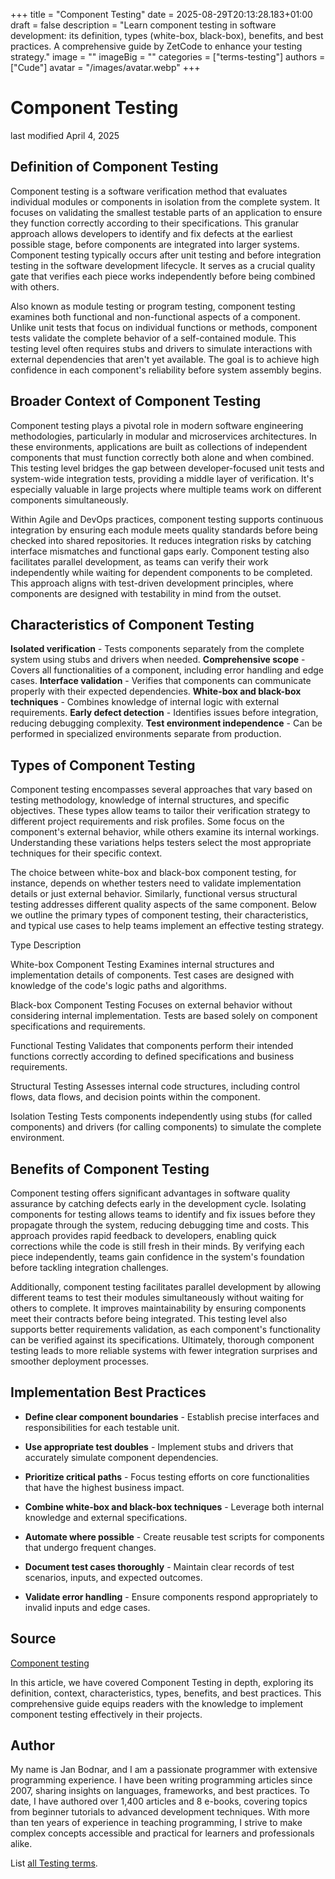 +++
title = "Component Testing"
date = 2025-08-29T20:13:28.183+01:00
draft = false
description = "Learn component testing in software development: its definition, types (white-box, black-box), benefits, and best practices. A comprehensive guide by ZetCode to enhance your testing strategy."
image = ""
imageBig = ""
categories = ["terms-testing"]
authors = ["Cude"]
avatar = "/images/avatar.webp"
+++

# Component Testing

last modified April 4, 2025

## Definition of Component Testing

Component testing is a software verification method that evaluates individual
modules or components in isolation from the complete system. It focuses on
validating the smallest testable parts of an application to ensure they function
correctly according to their specifications. This granular approach allows
developers to identify and fix defects at the earliest possible stage, before
components are integrated into larger systems. Component testing typically
occurs after unit testing and before integration testing in the software
development lifecycle. It serves as a crucial quality gate that verifies each
piece works independently before being combined with others.

Also known as module testing or program testing, component testing examines both
functional and non-functional aspects of a component. Unlike unit tests that
focus on individual functions or methods, component tests validate the complete
behavior of a self-contained module. This testing level often requires stubs and
drivers to simulate interactions with external dependencies that aren't yet
available. The goal is to achieve high confidence in each component's reliability
before system assembly begins.

## Broader Context of Component Testing

Component testing plays a pivotal role in modern software engineering
methodologies, particularly in modular and microservices architectures. In these
environments, applications are built as collections of independent components
that must function correctly both alone and when combined. This testing level
bridges the gap between developer-focused unit tests and system-wide integration
tests, providing a middle layer of verification. It's especially valuable in
large projects where multiple teams work on different components simultaneously.

Within Agile and DevOps practices, component testing supports continuous
integration by ensuring each module meets quality standards before being checked
into shared repositories. It reduces integration risks by catching interface
mismatches and functional gaps early. Component testing also facilitates
parallel development, as teams can verify their work independently while waiting
for dependent components to be completed. This approach aligns with test-driven
development principles, where components are designed with testability in mind
from the outset.

## Characteristics of Component Testing

**Isolated verification** - Tests components separately from the
complete system using stubs and drivers when needed.
**Comprehensive scope** - Covers all functionalities of a
component, including error handling and edge cases.
**Interface validation** - Verifies that components can
communicate properly with their expected dependencies.
**White-box and black-box techniques** - Combines knowledge of
internal logic with external requirements.
**Early defect detection** - Identifies issues before
integration, reducing debugging complexity.
**Test environment independence** - Can be performed in
specialized environments separate from production.

## Types of Component Testing

Component testing encompasses several approaches that vary based on testing
methodology, knowledge of internal structures, and specific objectives. These
types allow teams to tailor their verification strategy to different project
requirements and risk profiles. Some focus on the component's external behavior,
while others examine its internal workings. Understanding these variations helps
testers select the most appropriate techniques for their specific context.

The choice between white-box and black-box component testing, for instance,
depends on whether testers need to validate implementation details or just
external behavior. Similarly, functional versus structural testing addresses
different quality aspects of the same component. Below we outline the primary
types of component testing, their characteristics, and typical use cases to help
teams implement an effective testing strategy.

Type
Description

White-box Component Testing
Examines internal structures and implementation details of components. Test
cases are designed with knowledge of the code's logic paths and algorithms.

Black-box Component Testing
Focuses on external behavior without considering internal implementation.
Tests are based solely on component specifications and requirements.

Functional Testing
Validates that components perform their intended functions correctly according
to defined specifications and business requirements.

Structural Testing
Assesses internal code structures, including control flows, data flows, and
decision points within the component.

Isolation Testing
Tests components independently using stubs (for called components) and
drivers (for calling components) to simulate the complete environment.

## Benefits of Component Testing

Component testing offers significant advantages in software quality assurance by
catching defects early in the development cycle. Isolating components for
testing allows teams to identify and fix issues before they propagate through
the system, reducing debugging time and costs. This approach provides rapid
feedback to developers, enabling quick corrections while the code is still fresh
in their minds. By verifying each piece independently, teams gain confidence in
the system's foundation before tackling integration challenges.

Additionally, component testing facilitates parallel development by allowing
different teams to test their modules simultaneously without waiting for others
to complete. It improves maintainability by ensuring components meet their
contracts before being integrated. This testing level also supports better
requirements validation, as each component's functionality can be verified
against its specifications. Ultimately, thorough component testing leads to more
reliable systems with fewer integration surprises and smoother deployment
processes.

## Implementation Best Practices

- **Define clear component boundaries** - Establish precise interfaces and responsibilities for each testable unit.

- **Use appropriate test doubles** - Implement stubs and drivers that accurately simulate component dependencies.

- **Prioritize critical paths** - Focus testing efforts on core functionalities that have the highest business impact.

- **Combine white-box and black-box techniques** - Leverage both internal knowledge and external specifications.

- **Automate where possible** - Create reusable test scripts for components that undergo frequent changes.

- **Document test cases thoroughly** - Maintain clear records of test scenarios, inputs, and expected outcomes.

- **Validate error handling** - Ensure components respond appropriately to invalid inputs and edge cases.

## Source

[Component testing](https://en.wikipedia.org/wiki/Software_component_testing)

In this article, we have covered Component Testing in depth, exploring its
definition, context, characteristics, types, benefits, and best practices. This
comprehensive guide equips readers with the knowledge to implement component
testing effectively in their projects.

## Author

My name is Jan Bodnar, and I am a passionate programmer with extensive
programming experience. I have been writing programming articles since 2007,
sharing insights on languages, frameworks, and best practices. To date, I have
authored over 1,400 articles and 8 e-books, covering topics from beginner
tutorials to advanced development techniques. With more than ten years of
experience in teaching programming, I strive to make complex concepts accessible
and practical for learners and professionals alike.

List [all Testing terms](/all/#terms-test).